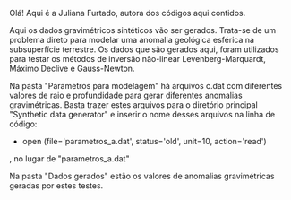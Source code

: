 Olá! Aqui é a Juliana Furtado, autora dos códigos aqui contidos. 

Aqui os dados gravimétricos sintéticos vão ser gerados. 
Trata-se de um problema direto para modelar uma anomalia geológica esférica na subsuperfície terrestre.
Os dados que são gerados aqui, foram utilizados para testar os métodos de inversão não-linear 
Levenberg-Marquardt, Máximo Declive e Gauss-Newton.

Na pasta "Parametros para modelagem" há arquivos c.dat com diferentes valores de raio e profundidade
para gerar diferentes anomalias gravimétricas. Basta trazer estes arquivos para o diretório
principal "Synthetic data generator" e inserir o nome desses arquivos na linha de código:

 - open (file='parametros_a.dat', status='old', unit=10, action='read')
 
 , no lugar de "parametros_a.dat"

Na pasta "Dados gerados" estão os valores de anomalias gravimétricas geradas por estes testes.

